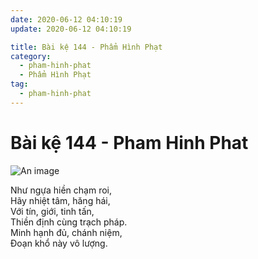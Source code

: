 ```yaml
---
date: 2020-06-12 04:10:19
update: 2020-06-12 04:10:19

title: Bài kệ 144 - Phẩm Hình Phạt
category:
  - pham-hinh-phat
  - Phẩm Hình Phạt
tag:
  - pham-hinh-phat
---
```


# Bài kệ 144 - Pham Hinh Phat

![An image](/img/pham-hinh-phat/pham-hinh-phat-144.jpg)

Như ngựa hiền chạm roi,<br>Hãy nhiệt tâm, hăng hái,<br>Với tín, giới, tinh tấn,<br>Thiền định cùng trạch pháp.<br>Minh hạnh đủ, chánh niệm,<br>Ðoạn khổ này vô lượng.<br>
